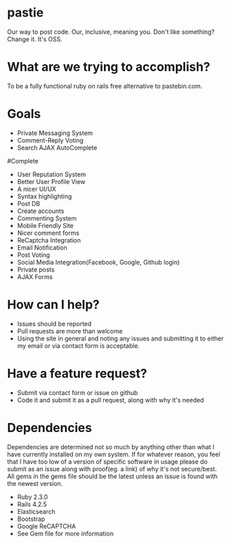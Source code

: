 # pastie
Our way to post code. Our, inclusive, meaning you. Don't like something? Change it. It's OSS.

# What are we trying to accomplish?
To be a fully functional ruby on rails free alternative to pastebin.com.

# Goals
* Private Messaging System
* Comment-Reply Voting
* Search AJAX AutoComplete

#Complete
* User Reputation System
* Better User Profile View
* A nicer UI/UX
* Syntax highlighting
* Post DB
* Create accounts
* Commenting System
* Mobile Friendly Site
* Nicer comment forms
* ReCaptcha Integration
* Email Notification
* Post Voting
* Social Media Integration(Facebook, Google, Github login)
* Private posts
* AJAX Forms

# How can I help?
* Issues should be reported
* Pull requests are more than welcome
* Using the site in general and noting any issues and submitting it to either my email or via contact form is acceptable.

# Have a feature request?
* Submit via contact form or issue on github
* Code it and submit it as a pull request, along with why it's needed

# Dependencies
Dependencies are determined not so much by anything other than what I have currently installed on my own system.
If for whatever reason, you feel that I have too low of a version of specific software in usage please do submit as an issue along with proof(eg. a link) of why it's not secure/best.
All gems in the gems file should be the latest unless an issue is found with the newest version.
* Ruby 2.3.0
* Rails 4.2.5
* Elasticsearch
* Bootstrap
* Google ReCAPTCHA
* See Gem file for more information
